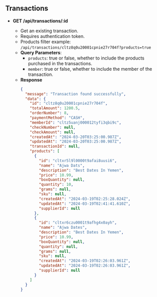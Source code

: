## Transactions

- **GET /api/transactions/:id**

  - Get an existing transaction.
  - Requires authentication token.
  - Products filter example: `/api/transactions/cltz8q0u20001cpnie27r704f?products=true`
  - **Query Parameters**:
    - `products`: true or false, whether to include the products purchased in the transactions.
    - `member`: true or false, whether to include the member of the transaction.
  - **Response**
    ```json
    {
      "message": "Transaction found successfully",
      "data": {
        "id": "cltz8q0u20001cpnie27r704f",
        "totalAmount": 1200.5,
        "orderNumber": 8,
        "paymentMethod": "CASH",
        "memberId": "cltz5uanj000012tyfi3qbi9c",
        "checkNumber": null,
        "checkAmount": null,
        "createdAt": "2024-03-20T03:25:00.987Z",
        "updatedAt": "2024-03-20T03:25:00.987Z",
        "transactionId": null,
        "products": [
          {
            "id": "cltxr5l9l0000t9afai8uusi6",
            "name": "Ajwa Dats",
            "description": "Best Dates In Yemen",
            "price": 10.99,
            "boxQuantity": null,
            "quantity": 10,
            "grams": null,
            "sku": null,
            "createdAt": "2024-03-19T02:25:28.024Z",
            "updatedAt": "2024-03-19T02:41:41.610Z",
            "supplierId": null
          },
          {
            "id": "cltxr6czu0001t9afhg4x0ayh",
            "name": "Ajwa Dates",
            "description": "Best Dates In Yemen",
            "price": 10.99,
            "boxQuantity": null,
            "quantity": null,
            "grams": null,
            "sku": null,
            "createdAt": "2024-03-19T02:26:03.961Z",
            "updatedAt": "2024-03-19T02:26:03.961Z",
            "supplierId": null
          }
        ]
      }
    }
    ```
